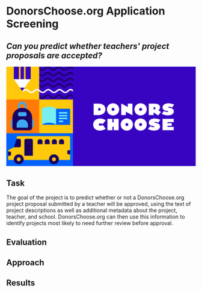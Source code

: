 # DonorsChoose.org Application Screening
## *Can you predict whether teachers' project proposals are accepted?*


![Image description](donorschoose_logo.png) <br />

## Task 

The goal of the project is to predict whether or not a DonorsChoose.org project proposal submitted by a teacher will be approved, using the text of project descriptions as well as additional metadata about the project, teacher, and school. DonorsChoose.org can then use this information to identify projects most likely to need further review before approval. 

## Evaluation 

## Approach

## Results 

